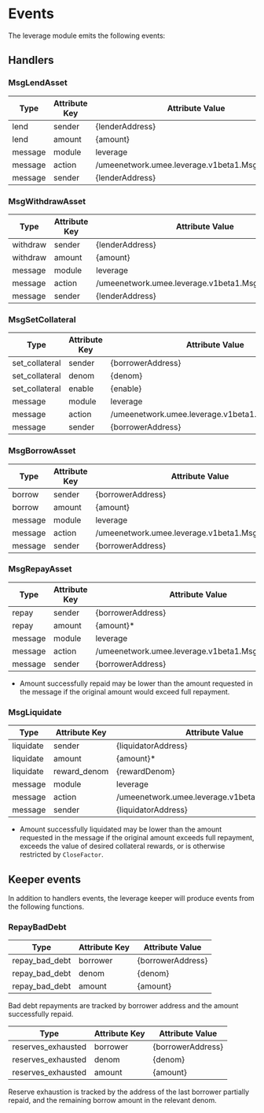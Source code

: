 # Events

The leverage module emits the following events:

## Handlers

### MsgLendAsset

| Type     | Attribute Key | Attribute Value                                 |
| -------- | ------------- | ----------------------------------------------- |
| lend     | sender        | {lenderAddress}                                 |
| lend     | amount        | {amount}                                        |
| message  | module        | leverage                                        |
| message  | action        | /umeenetwork.umee.leverage.v1beta1.MsgLendAsset |
| message  | sender        | {lenderAddress}                                 |

### MsgWithdrawAsset

| Type     | Attribute Key | Attribute Value                                     |
| -------- | ------------- | --------------------------------------------------- |
| withdraw | sender        | {lenderAddress}                                     |
| withdraw | amount        | {amount}                                            |
| message  | module        | leverage                                            |
| message  | action        | /umeenetwork.umee.leverage.v1beta1.MsgWithdrawAsset |
| message  | sender        | {lenderAddress}                                     |

### MsgSetCollateral

| Type           | Attribute Key | Attribute Value                                     |
| -------------- | ------------- | --------------------------------------------------- |
| set_collateral | sender        | {borrowerAddress}                                   |
| set_collateral | denom         | {denom}                                             |
| set_collateral | enable        | {enable}                                            |
| message        | module        | leverage                                            |
| message        | action        | /umeenetwork.umee.leverage.v1beta1.MsgSetCollateral |
| message        | sender        | {borrowerAddress}                                   |

### MsgBorrowAsset

| Type    | Attribute Key | Attribute Value                                   |
| ------- | ------------- | ------------------------------------------------- |
| borrow  | sender        | {borrowerAddress}                                 |
| borrow  | amount        | {amount}                                          |
| message | module        | leverage                                          |
| message | action        | /umeenetwork.umee.leverage.v1beta1.MsgBorrowAsset |
| message | sender        | {borrowerAddress}                                 |

### MsgRepayAsset

| Type    | Attribute Key | Attribute Value                                  |
| ------- | ------------- | ------------------------------------------------ |
| repay   | sender        | {borrowerAddress}                                |
| repay   | amount        | {amount}*                                        |
| message | module        | leverage                                         |
| message | action        | /umeenetwork.umee.leverage.v1beta1.MsgRepayAsset |
| message | sender        | {borrowerAddress}                                |

* Amount successfully repaid may be lower than the amount requested in the message if the original amount would exceed full repayment.

### MsgLiquidate

| Type      | Attribute Key | Attribute Value                                 |
| --------- | ------------- | ----------------------------------------------- |
| liquidate | sender        | {liquidatorAddress}                             |
| liquidate | amount        | {amount}*                                       |
| liquidate | reward_denom  | {rewardDenom}                                   |
| message   | module        | leverage                                        |
| message   | action        | /umeenetwork.umee.leverage.v1beta1.MsgLiquidate |
| message   | sender        | {liquidatorAddress}                             |

* Amount successfully liquidated may be lower than the amount requested in the message if the original amount exceeds full repayment, exceeds the value of desired collateral rewards, or is otherwise restricted by `CloseFactor`.

## Keeper events

In addition to handlers events, the leverage keeper will produce events from the following functions.

### RepayBadDebt

| Type           | Attribute Key | Attribute Value     |
| -------------- | ------------- | ------------------- |
| repay_bad_debt | borrower      | {borrowerAddress}   |
| repay_bad_debt | denom         | {denom}             |
| repay_bad_debt | amount        | {amount}            |

Bad debt repayments are tracked by borrower address and the amount successfully repaid.

| Type               | Attribute Key | Attribute Value     |
| ------------------ | ------------- | ------------------- |
| reserves_exhausted | borrower      | {borrowerAddress}   |
| reserves_exhausted | denom         | {denom}             |
| reserves_exhausted | amount        | {amount}            |

Reserve exhaustion is tracked by the address of the last borrower partially repaid, and the remaining borrow amount in the relevant denom.